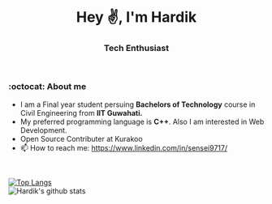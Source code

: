 <h1 align="center">Hey ✌️, I'm Hardik</h1>
<h3 align="center">Tech Enthusiast</h3>

<br/>

### :octocat: About me

- I am a Final year student persuing **Bachelors of Technology** course in Civil Engineering from **IIT Guwahati.**
- My preferred programming language is **C++**. Also I am interested in Web Development.
- Open Source Contributer at Kurakoo
- 📫 How to reach me: https://www.linkedin.com/in/sensei9717/

<br/>

[![Top Langs](https://github-readme-stats.vercel.app/api/top-langs/?username=hardik7e)](https://github.com/hardik7e/github-readme-stats)
<br/>
![Hardik's github stats](https://github-readme-stats.vercel.app/api?username=hardik7e)


